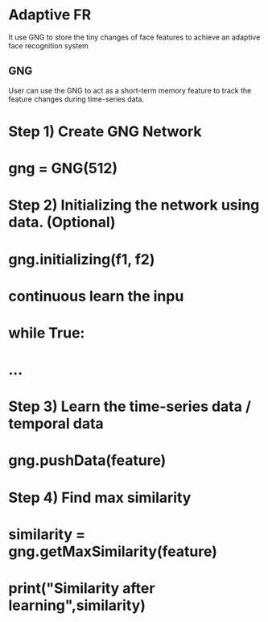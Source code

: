 # Adaptive FR
It use GNG to store the tiny changes of face features to achieve an adaptive face recognition system

## GNG
User can use the GNG to act as a short-term memory feature to track the feature changes during time-series data.
# Step 1) Create GNG Network
# gng = GNG(512)

# Step 2) Initializing the network using data. (Optional)
# gng.initializing(f1, f2)

# continuous learn the inpu
# while True:
#     ...
#     Step 3) Learn the time-series data / temporal data
#     gng.pushData(feature)

# Step 4) Find max similarity
# similarity = gng.getMaxSimilarity(feature)
# print("Similarity after learning",similarity)

